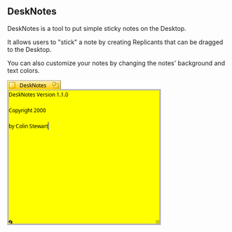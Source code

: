 ## DeskNotes
DeskNotes is a tool to put simple sticky notes on the Desktop.

It allows users to "stick" a note by creating Replicants that can be dragged to the Desktop.

You can also customize your notes by changing the notes' background and text colors.

![Image of DeskNotes](Screenshot.png)